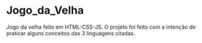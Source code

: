 # Jogo_da_Velha
Jogo da velha feito em HTML-CSS-JS. O projeto foi feito com a intenção de praticar alguns conceitos das 3 linguagens citadas.
